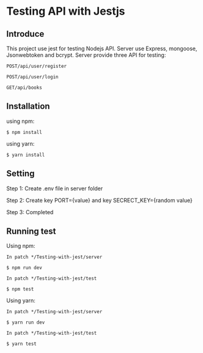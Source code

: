 # Testing API with Jestjs

## Introduce

This project use jest for testing Nodejs API. Server use Express, mongoose, Jsonwebtoken and bcrypt. Server provide three API for testing:

```
POST/api/user/register

POST/api/user/login

GET/api/books
```
## Installation

using npm:
```
$ npm install
```

using yarn:
```
$ yarn install
```
## Setting

Step 1: Create .env file in server folder 

Step 2: Create key PORT={value} and key SECRECT_KEY={random value}

Step 3: Completed

## Running test

Using npm:
```
In patch */Testing-with-jest/server

$ npm run dev

In patch */Testing-with-jest/test

$ npm test
```

Using yarn:
```
In patch */Testing-with-jest/server

$ yarn run dev

In patch */Testing-with-jest/test

$ yarn test
```